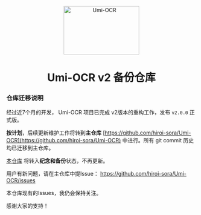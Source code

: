 <p align="center">
  <a href="https://github.com/hiroi-sora/Umi-OCR">
    <img width="200" height="128" src="https://tupian.li/images/2022/10/27/icon---256.png" alt="Umi-OCR">
  </a>
</p>

<h1 align="center">Umi-OCR v2 备份仓库</h1>

### 仓库迁移说明

经过近7个月的开发， Umi-OCR 项目已完成 v2版本的重构工作，发布 `v2.0.0` 正式版。

**按计划**，后续更新维护工作将转到**主仓库** [https://github.com/hiroi-sora/Umi-OCR](https://github.com/hiroi-sora/Umi-OCR) 中进行。所有 git commit 历史均已迁移到主仓库。

[本仓库](https://github.com/hiroi-sora/Umi-OCR_v2) 将转入**纪念和备份**状态，不再更新。

用户有新问题，请在主仓库中提Issue： https://github.com/hiroi-sora/Umi-OCR/issues

本仓库现有的Issues，我仍会保持关注。

感谢大家的支持！